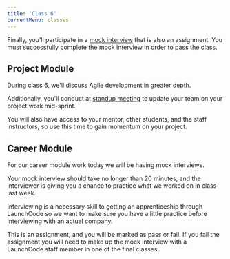```yaml
---
title: 'Class 6'
currentMenu: classes
---
```


Finally, you'll participate in a [mock interview](../../assignments/mock-interview/) that is also an assignment. You must successfully complete the mock interview in order to pass the class.

## Project Module

During class 6, we'll discuss Agile development in greater depth.

Additionally, you'll conduct at [standup meeting](../../articles/agile-ceremonies/#standup) to update your team on your project work mid-sprint.

You will also have access to your mentor, other students, and the staff instructors, so use this time to gain momentum on your project.

## Career Module

For our career module work today we will be having mock interviews.

Your mock interview should take no longer than 20 minutes, and the interviewer is giving you a chance to practice what we worked on in class last week.

Interviewing is a necessary skill to getting an apprenticeship through LaunchCode so we want to make sure you have a little practice before interviewing with an actual company.

This is an assignment, and you will be marked as pass or fail. If you fail the assignment you will need to make up the mock interview with a LaunchCode staff member in one of the final classes.

